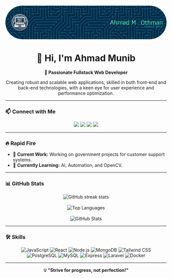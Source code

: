 ![Header](./github-header-image.png)

<div align="center">
  <h1>👋 Hi, I'm Ahmad Munib</h1>
  <p><strong>🚀 Passionate Fullstack Web Developer</strong></p>
  <p>Creating robust and scalable web applications, skilled in both front-end and back-end technologies, with a keen eye for user experience and performance optimization.</p>
</div>

---

### 📫 Connect with Me
<p align="center">
  <a href="mailto:ahmedmunib85@gmail.com"><img src="https://img.shields.io/badge/Gmail-D14836?style=for-the-badge&logo=gmail&logoColor=white"></a>
  <a href="https://github.com/ahmadmunib"><img src="https://img.shields.io/badge/GitHub-100000?style=for-the-badge&logo=github&logoColor=white"></a>
  <a href="https://www.linkedin.com/in/ahmadmunib85"><img src="https://img.shields.io/badge/LinkedIn-0077B5?style=for-the-badge&logo=linkedin&logoColor=white"></a>
  <a href="https://twitter.com/AhmedAlkhdour"><img src="https://img.shields.io/badge/Twitter-000000?style=for-the-badge&logo=x&logoColor=white"></a>
</p>

---

### 🔥 Rapid Fire
- 💼 **Current Work:** Working on government projects for customer support systems.
- 🌱 **Currently Learning:** AI, Automation, and OpenCV.

---

### 📊 GitHub Stats
<div align="center">
  <img src="https://streak-stats.demolab.com/?user=ahmadmunib&theme=default&hide_border=false&border_radius=4.5&date_format=M+j%5B%2C+Y%5D&mode=daily&disable_animations=false&hide_total_contributions=false&hide_current_streak=false&hide_longest_streak=false&exclude_days=&locale=en&card_height=200" alt="GitHub streak stats" />
  <br><br>
  <img src="https://github-readme-stats.vercel.app/api/top-langs?username=ahmadmunib&theme=default&cache_seconds=1800&border_radius=4&layout=compact&langs_count=10" alt="Top Languages" />
  <br><br>
  <img src="https://github-readme-stats.vercel.app/api?username=ahmadmunib&theme=default&cache_seconds=1800&border_radius=4&show_icons=true&include_all_commits=true&line_height=25" alt="GitHub Stats" />
</div>

---

### 🛠️ Skills
<div align="center">
  <img src="https://img.shields.io/badge/JavaScript-F7DF1C?logo=javascript&logoColor=white" height="32" alt="JavaScript"> 
  <img src="https://img.shields.io/badge/React-20232A?logo=react&logoColor=61DAFB" height="32" alt="React"> 
  <img src="https://img.shields.io/badge/Node.js-8CC84B?logo=node.js&logoColor=white" height="32" alt="Node.js"> 
  <img src="https://img.shields.io/badge/MongoDB-4EA94B?logo=mongodb&logoColor=white" height="32" alt="MongoDB"> 
  <img src="https://img.shields.io/badge/Tailwind_CSS-38B2AC?logo=tailwind-css&logoColor=white" height="32" alt="Tailwind CSS">
  <img src="https://img.shields.io/badge/PostgreSQL-316192?logo=postgresql&logoColor=white" height="32" alt="PostgreSQL">
  <img src="https://img.shields.io/badge/MySQL-4479A1?logo=mysql&logoColor=white" height="32" alt="MySQL">
  <img src="https://img.shields.io/badge/Express-000000?logo=express&logoColor=white" height="32" alt="Express">
  <img src="https://img.shields.io/badge/Laravel-FF2D20?logo=laravel&logoColor=white" height="32" alt="Laravel">
  <img src="https://img.shields.io/badge/Docker-2496ED?logo=docker&logoColor=white" height="32" alt="Docker">
</div>

---

<div align="center">
  <strong>💡 "Strive for progress, not perfection!"</strong>
</div>
